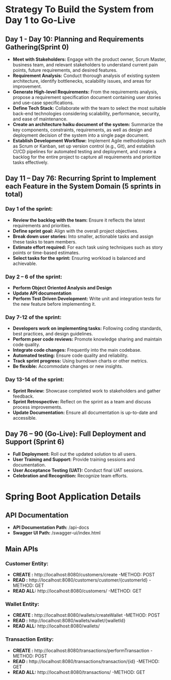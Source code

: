 # Strategy To Build the System from Day 1 to Go-Live

## Day 1 - Day 10: Planning and Requirements Gathering(Sprint 0)

- **Meet with Stakeholders:** Engage with the product owner, Scrum Master, business team, and relevant stakeholders to understand current pain points, future requirements, and desired features.
- **Requirement Analysis:** Conduct thorough analysis of existing system architecture, identify bottlenecks, scalability issues, and areas for improvement.
- **Generate High-level Requirements:** From the requirements analysis, propose a requirement specification document containing user stories and use-case specifications. 
- **Define Tech Stack:** Collaborate with the team to select the most suitable back-end technologies considering scalability, performance, security, and ease of maintenance. 
- **Create an architecture haiku document of the system:** Summarize the key components, constraints, requirements, as well as design and deployment decision of the system into a single page document. 
- **Establish Development Workflow:** Implement Agile methodologies such as Scrum or Kanban, set up version control (e.g., Git), and establish CI/CD pipelines for automated testing and deployment, and create a backlog for the entire project to capture all requirements and prioritize tasks effectively.

## Day 11 – Day 76: Recurring Sprint to Implement each Feature in the System Domain (5 sprints in total)

### Day 1 of the sprint:

- **Review the backlog with the team:** Ensure it reflects the latest requirements and priorities.
- **Define sprint goal:** Align with the overall project objectives.
- **Break down user stories:** Into smaller, actionable tasks and assign these tasks to team members.
- **Estimate effort required:** For each task using techniques such as story points or time-based estimates.
- **Select tasks for the sprint:** Ensuring workload is balanced and achievable.

### Day 2 – 6 of the sprint:

- **Perform Object Oriented Analysis and Design**
- **Update API documentation**
- **Perform Test Driven Development:** Write unit and integration tests for the new feature before implementing it.

### Day 7-12 of the sprint:

- **Developers work on implementing tasks:** Following coding standards, best practices, and design guidelines.
- **Perform peer code reviews:** Promote knowledge sharing and maintain code quality.
- **Integrate code changes:** Frequently into the main codebase.
- **Automated testing:** Ensure code quality and reliability.
- **Track sprint progress:** Using burndown charts or other metrics.
- **Be flexible:** Accommodate changes or new insights.

### Day 13-14 of the sprint:

- **Sprint Review:** Showcase completed work to stakeholders and gather feedback.
- **Sprint Retrospective:** Reflect on the sprint as a team and discuss process improvements.
- **Update Documentation:** Ensure all documentation is up-to-date and accessible.

## Day 76 – 90 (Go-Live): Full Deployment and Support (Sprint 6)

- **Full Deployment:** Roll out the updated solution to all users.
- **User Training and Support:** Provide training sessions and documentation.
- **User Acceptance Testing (UAT):** Conduct final UAT sessions.
- **Celebration and Recognition:** Recognize team efforts.

# Spring Boot Application Details

## API Documentation

- **API Documentation Path:** /api-docs
- **Swagger UI Path:** /swagger-ui/index.html

## Main APIs

### Customer Entity:

- **CREATE :** http://localhost:8080/customers/create -METHOD: POST
- **READ :** http://localhost:8080/customers/customer/{customerId} -METHOD: GET
- **READ ALL:** http://localhost:8080/customers/ -METHOD: GET
  
### Wallet Entity:

- **CREATE :** http://localhost:8080/wallets/createWallet -METHOD: POST
- **READ :** http://localhost:8080/wallets/wallet/{walletId}
- **READ ALL:** http://localhost:8080/wallets/

### Transaction Entity:

- **CREATE :** http://localhost:8080/transactions/performTransaction -METHOD: POST
- **READ :** http://localhost:8080/transactions/transaction/{id} -METHOD: GET
- **READ ALL:** http://localhost:8080/transactions/ -METHOD: GET
  

